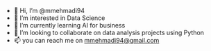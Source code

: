 - 👋 Hi, I’m @mmehmadi94
- 👀 I’m interested in Data Science
- 🌱 I’m currently learning AI for business 
- 💞️ I’m looking to collaborate on data analysis projects using Python
- 📫  you can reach me on mmehmadi94@gmail.com
